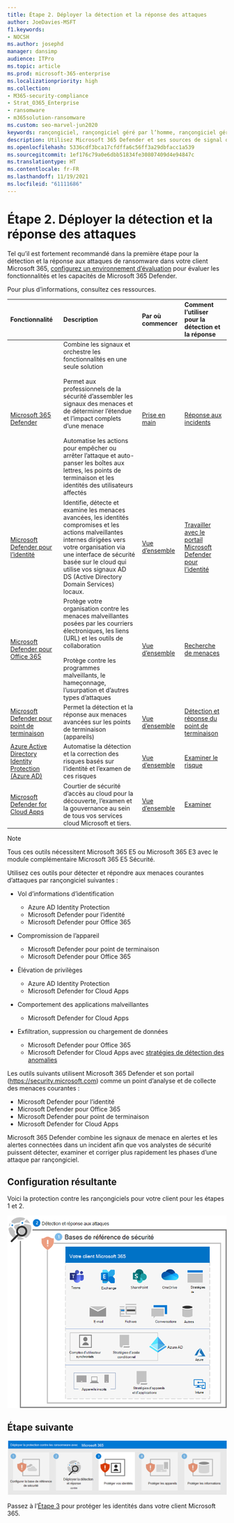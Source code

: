 ```yaml
---
title: Étape 2. Déployer la détection et la réponse des attaques
author: JoeDavies-MSFT
f1.keywords:
- NOCSH
ms.author: josephd
manager: dansimp
audience: ITPro
ms.topic: article
ms.prod: microsoft-365-enterprise
ms.localizationpriority: high
ms.collection:
- M365-security-compliance
- Strat_O365_Enterprise
- ransomware
- m365solution-ransomware
ms.custom: seo-marvel-jun2020
keywords: rançongiciel, rançongiciel géré par l’homme, rançongiciel géré par l’homme, HumOR, attaque d'extorsion, attaque de rançongiciel, chiffrement, cryptovirologie, confiance zéro
description: Utilisez Microsoft 365 Defender et ses sources de signal de sécurité pour protéger vos ressources Microsoft 365 contre les attaques par rançongiciel.
ms.openlocfilehash: 5336cdf3bca17cfdffa6c56ff3a29dbfacc1a539
ms.sourcegitcommit: 1ef176c79a0e6dbb51834fe30807409d4e94847c
ms.translationtype: HT
ms.contentlocale: fr-FR
ms.lasthandoff: 11/19/2021
ms.locfileid: "61111686"
---
```

# <a name="step-2-deploy-attack-detection-and-response"></a>Étape 2. Déployer la détection et la réponse des attaques

Tel qu’il est fortement recommandé dans la première étape pour la détection et la réponse aux attaques de ransomware dans votre client Microsoft 365, [configurez un environnement d’évaluation](/microsoft-365/security/defender/eval-overview) pour évaluer les fonctionnalités et les capacités de Microsoft 365 Defender.

Pour plus d’informations, consultez ces ressources.

| Fonctionnalité | Description | Par où commencer | Comment l’utiliser pour la détection et la réponse |
|:-------|:-----|:-------|:-------|
| [Microsoft 365 Defender](/microsoft-365/security/defender) | Combine les signaux et orchestre les fonctionnalités en une seule solution <br><br> Permet aux professionnels de la sécurité d’assembler les signaux des menaces et de déterminer l’étendue et l’impact complets d’une menace <br><br> Automatise les actions pour empêcher ou arrêter l’attaque et auto-panser les boîtes aux lettres, les points de terminaison et les identités des utilisateurs affectés | [Prise en main](/microsoft-365/security/defender/get-started) | [Réponse aux incidents](/microsoft-365/security/defender/incidents-overview) |
| [Microsoft Defender pour l’identité](/defender-for-identity/what-is) |  Identifie, détecte et examine les menaces avancées, les identités compromises et les actions malveillantes internes dirigées vers votre organisation via une interface de sécurité basée sur le cloud qui utilise vos signaux AD DS (Active Directory Domain Services) locaux. | [Vue d’ensemble](/defender-for-identity/what-is) | [Travailler avec le portail Microsoft Defender pour l’identité](/defender-for-identity/workspace-portal) |
| [Microsoft Defender pour Office 365](/microsoft-365/security/office-365-security) | Protège votre organisation contre les menaces malveillantes posées par les courriers électroniques, les liens (URL) et les outils de collaboration <br><br> Protège contre les programmes malveillants, le hameçonnage, l’usurpation et d’autres types d’attaques  | [Vue d’ensemble](/microsoft-365/security/office-365-security/overview) | [Recherche de menaces](/microsoft-365/security/office-365-security/threat-hunting-in-threat-explorer) |
| [Microsoft Defender pour point de terminaison](/microsoft-365/security/defender-endpoint) | Permet la détection et la réponse aux menaces avancées sur les points de terminaison (appareils) | [Vue d’ensemble](/microsoft-365/security/defender-endpoint/microsoft-defender-endpoint)  | [Détection et réponse du point de terminaison](/microsoft-365/security/defender-endpoint/overview-endpoint-detection-response) |
| [Azure Active Directory Identity Protection (Azure AD)](/azure/active-directory/identity-protection/) | Automatise la détection et la correction des risques basés sur l’identité et l’examen de ces risques | [Vue d’ensemble](/azure/active-directory/identity-protection/overview-identity-protection) | [Examiner le risque](/azure/active-directory/identity-protection/howto-identity-protection-investigate-risk) |
| [Microsoft Defender for Cloud Apps](/cloud-app-security) | Courtier de sécurité d’accès au cloud pour la découverte, l’examen et la gouvernance au sein de tous vos services cloud Microsoft et tiers. | [Vue d’ensemble](/cloud-app-security/what-is-cloud-app-security) | [Examiner](/cloud-app-security/investigate) |

>[!Note]
>Tous ces outils nécessitent Microsoft 365 E5 ou Microsoft 365 E3 avec le module complémentaire Microsoft 365 E5 Sécurité.
>

Utilisez ces outils pour détecter et répondre aux menaces courantes d’attaques par rançongiciel suivantes :

- Vol d’informations d’identification

   - Azure AD Identity Protection
   - Microsoft Defender pour l’identité
   - Microsoft Defender pour Office 365

- Compromission de l’appareil

   - Microsoft Defender pour point de terminaison
   - Microsoft Defender pour Office 365

- Élévation de privilèges

   - Azure AD Identity Protection
   - Microsoft Defender for Cloud Apps

- Comportement des applications malveillantes

   - Microsoft Defender for Cloud Apps

- Exfiltration, suppression ou chargement de données

   - Microsoft Defender pour Office 365
   - Microsoft Defender for Cloud Apps avec [stratégies de détection des anomalies](/cloud-app-security/anomaly-detection-policy#ransomware-activity)

Les outils suivants utilisent Microsoft 365 Defender et son portail (https://security.microsoft.com) comme un point d’analyse et de collecte des menaces courantes :

- Microsoft Defender pour l’identité
- Microsoft Defender pour Office 365
- Microsoft Defender pour point de terminaison
- Microsoft Defender for Cloud Apps

Microsoft 365 Defender combine les signaux de menace en alertes et les alertes connectées dans un incident afin que vos analystes de sécurité puissent détecter, examiner et corriger plus rapidement les phases d’une attaque par rançongiciel.

## <a name="resulting-configuration"></a>Configuration résultante

Voici la protection contre les rançongiciels pour votre client pour les étapes 1 et 2.

![Protection contre les rançongiciels pour votre client Microsoft 365 après l’étape 2](../media/ransomware-protection-microsoft-365/ransomware-protection-microsoft-365-architecture-step2.png)

## <a name="next-step"></a>Étape suivante

[![Étape 3 pour la protection contre les rançongiciels avec Microsoft 365](../media/ransomware-protection-microsoft-365/ransomware-protection-microsoft-365-step3.png)](ransomware-protection-microsoft-365-identities.md)

Passez à l’[Étape 3](ransomware-protection-microsoft-365-identities.md) pour protéger les identités dans votre client Microsoft 365.

